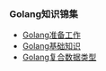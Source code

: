 ### Golang知识锦集

- [Golang准备工作](./prepare.md)
- [Golang基础知识](./basic.md)
- [Golang复合数据类型](./composite_type.md)
